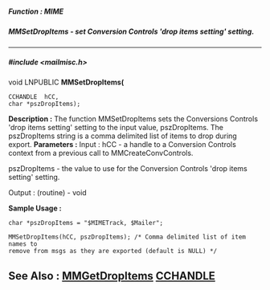 ##### Function : MIME
##### MMSetDropItems - set Conversion Controls 'drop items setting' setting.
---
##### #include <mailmisc.h>
void LNPUBLIC **MMSetDropItems(**

	CCHANDLE  hCC,
	char *pszDropItems);
**Description :**
The function  MMSetDropItems sets the Conversions Controls 'drop items setting' 
setting to the input value, pszDropItems.  The pszDropItems string is a comma 
delimited list of items to drop during export.
**Parameters :**
Input :
hCC  -  a handle to a Conversion Controls context from a previous call to MMCreateConvControls.

pszDropItems  -  the value to use for the Conversion Controls 'drop items setting' setting.

Output :
(routine)  -  void


**Sample Usage :**
```
char *pszDropItems = "$MIMETrack, $Mailer";

MMSetDropItems(hCC, pszDropItems); /* Comma delimited list of item names to 
remove from msgs as they are exported (default is NULL) */

```
**See Also :**
[MMGetDropItems](D:/md_files/MMGetDropItems.md)
[CCHANDLE](D:/md_files/CCHANDLE.md)
---
